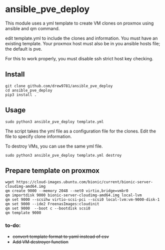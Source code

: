 # ansible_pve_deploy

This module uses a yml template to create VM clones on proxmox using ansible and qm command.

edit template.yml to include the clones and information. You must have an existing template. Your proxmox host must also be in you ansible hosts file; the default is pve.

For this to work properly, you must disable ssh strict host key checking.

## Install

```  
git clone github.com/drew9781/ansible_pve_deploy
cd ansible_pve_deploy
pip3 install . 
```  

## Usage
```
sudo python3 ansible_pve_deploy template.yml
```
The script takes the yml file as a configuration file for the clones. Edit the file to specify clone information.  
  
To destroy VMs, you can use the same yml file.
```
sudo python3 ansible_pve_deploy template.yml destroy
```

## Prepare template on proxmox
```
wget https://cloud-images.ubuntu.com/bionic/current/bionic-server-cloudimg-amd64.img
qm create 9000 --memory 2048 --net0 virtio,bridge=vmbr0
qm importdisk 9000 bionic-server-cloudimg-amd64.img local-lvm
qm set 9000 --scsihw virtio-scsi-pci --scsi0 local-lvm:vm-9000-disk-1
qm set 9000 --ide2 FreenasImages:cloudinit
qm set 9000  --boot c --bootdisk scsi0
qm template 9000
```

### to-do:  
- ~~convert template format to yaml instead of csv~~  
- ~~Add VM destroyer function~~
